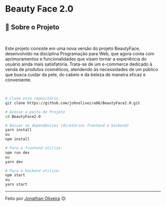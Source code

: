 <!-- ************************************* Logo ********************************************* -->
<!-- <div align="center">
  <img width="900px" alt="Logo" src="./images/logo.png">
</div> -->

</br>

<!-- ************************************* Título ********************************************* -->
<h1> Beauty Face 2.0 </h1>

## 🚀 Sobre o Projeto

</br>

Este projeto consiste em uma nova versão do projeto BeautyFace, desenvolvido na disciplina Programação para Web, que agora conta com aprimoramentos e funcionalidades que visam tornar a experiência do usuário ainda mais satisfatória. Trata-se de um e-commerce dedicado à venda de produtos cosméticos, atendendo às necessidades de um público que busca cuidar da pele, do cabelo e da beleza de maneira eficaz e conveniente.

</br>

```bash
# Clone este repositório
git clone https://github.com/johnoliveira06/BeautyFace2.0.git
```

```bash
# Acesse a pasta do Projeto
cd BeautyFace2.0
```

```bash
# Baixar as dependências (diretórios frontend e backend)
yarn install
ou
npm install
```

```bash
# Para o frontend utilize:
npm run dev
ou
yarn dev
```

```bash
# Para o backend utilize:
npm start
ou
yarn start
```

---

Feito por [Jonathan Oliveira](https://github.com/johnoliveira06) 😊

```

```
